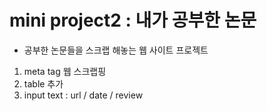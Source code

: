# mini project2 : 내가 공부한 논문 

* 공부한 논문들을 스크랩 해놓는 웹 사이트 프로젝트 

1. meta tag 웹 스크랩핑 
2. table 추가 
3. input text : url / date / review